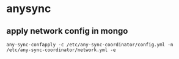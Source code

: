 # anysync
## apply network config in mongo
```
any-sync-confapply -c /etc/any-sync-coordinator/config.yml -n /etc/any-sync-coordinator/network.yml -e
```
